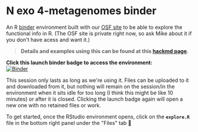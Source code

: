 # N exo 4-metagenomes binder
An R [binder](https://mybinder.readthedocs.io/en/latest/) environment built with our [OSF site](https://osf.io/9kwn3/wiki/home/) to be able to explore the functional info in R. (The OSF site is private right now, so ask Mike about it if you don't have acess and want it.) 

> **Details and examples using this can be found at this [hackmd page](https://hackmd.io/@astrobiomike/N-exo-4-mg-exploring).**

**Click this launch binder badge to access the environment:**  
[![Binder](https://mybinder.org/badge_logo.svg)](https://mybinder.org/v2/gh/AstrobioMike/binder-N-4-metagenomes/main?urlpath=rstudio)

This session only lasts as long as we're using it. Files can be uploaded to it and downloaded from it, but nothing will remain on the session/in the environment when it sits idle for too long (I think this might be like 10 minutes) or after it is closed. Clicking the launch badge again will open a new one with no retained files or work.

To get started, once the RStudio environment opens, click on the **`explore.R`** file in the bottom right panel under the "Files" tab 🙂
